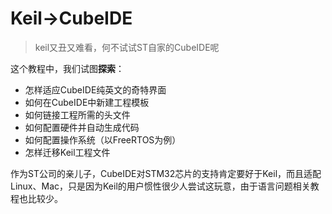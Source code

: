 # Keil->CubeIDE
> keil又丑又难看，何不试试ST自家的CubeIDE呢

这个教程中，我们试图**探索**：
- 怎样适应CubeIDE纯英文的奇特界面
- 如何在CubeIDE中新建工程模板
- 如何链接工程所需的头文件
- 如何配置硬件并自动生成代码
- 如何配置操作系统（以FreeRTOS为例）
- 怎样迁移Keil工程文件

作为ST公司的亲儿子，CubeIDE对STM32芯片的支持肯定要好于Keil，而且适配Linux、Mac，只是因为Keil的用户惯性很少人尝试这玩意，由于语言问题相关教程也比较少。
